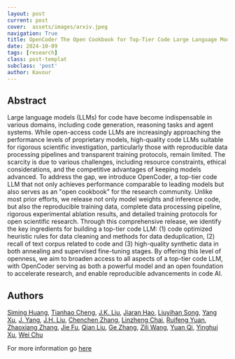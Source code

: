 ```yaml
---
layout: post
current: post
cover:  assets/images/arxiv.jpeg
navigation: True
title: OpenCoder The Open Cookbook for Top-Tier Code Large Language Models
date: 2024-10-09
tags: [research]
class: post-templat
subclass: 'post'
author: Kavour
---
```


<h2> Abstract </h2>

<p> Large language models (LLMs) for code have become indispensable in various domains, including code generation, reasoning tasks and agent systems. While open-access code LLMs are increasingly approaching the performance levels of proprietary models, high-quality code LLMs suitable for rigorous scientific investigation, particularly those with reproducible data processing pipelines and transparent training protocols, remain limited. The scarcity is due to various challenges, including resource constraints, ethical considerations, and the competitive advantages of keeping models advanced. To address the gap, we introduce OpenCoder, a top-tier code LLM that not only achieves performance comparable to leading models but also serves as an "open cookbook" for the research community. Unlike most prior efforts, we release not only model weights and inference code, but also the reproducible training data, complete data processing pipeline, rigorous experimental ablation results, and detailed training protocols for open scientific research. Through this comprehensive release, we identify the key ingredients for building a top-tier code LLM: (1) code optimized heuristic rules for data cleaning and methods for data deduplication, (2) recall of text corpus related to code and (3) high-quality synthetic data in both annealing and supervised fine-tuning stages. By offering this level of openness, we aim to broaden access to all aspects of a top-tier code LLM, with OpenCoder serving as both a powerful model and an open foundation to accelerate research, and enable reproducible advancements in code AI. </p>

<h2> Authors </h2>

<p> <a href="https://arxiv.org/search/cs?searchtype=author&amp;query=Huang,+S" rel="nofollow">Siming Huang</a>, <a href="https://arxiv.org/search/cs?searchtype=author&amp;query=Cheng,+T" rel="nofollow">Tianhao Cheng</a>, <a href="https://arxiv.org/search/cs?searchtype=author&amp;query=Liu,+J" rel="nofollow">J.K. Liu</a>, <a href="https://arxiv.org/search/cs?searchtype=author&amp;query=Hao,+J" rel="nofollow">Jiaran Hao</a>, <a href="https://arxiv.org/search/cs?searchtype=author&amp;query=Song,+L" rel="nofollow">Liuyihan Song</a>, <a href="https://arxiv.org/search/cs?searchtype=author&amp;query=Xu,+Y" rel="nofollow">Yang Xu</a>, <a href="https://arxiv.org/search/cs?searchtype=author&amp;query=Yang,+J" rel="nofollow">J. Yang</a>, <a href="https://arxiv.org/search/cs?searchtype=author&amp;query=Liu,+J" rel="nofollow">J.H. Liu</a>, <a href="https://arxiv.org/search/cs?searchtype=author&amp;query=Zhang,+C" rel="nofollow">Chenchen Zhang</a>, <a href="https://arxiv.org/search/cs?searchtype=author&amp;query=Chai,+L" rel="nofollow">Linzheng Chai</a>, <a href="https://arxiv.org/search/cs?searchtype=author&amp;query=Yuan,+R" rel="nofollow">Ruifeng Yuan</a>, <a href="https://arxiv.org/search/cs?searchtype=author&amp;query=Zhang,+Z" rel="nofollow">Zhaoxiang Zhang</a>, <a href="https://arxiv.org/search/cs?searchtype=author&amp;query=Fu,+J" rel="nofollow">Jie Fu</a>, <a href="https://arxiv.org/search/cs?searchtype=author&amp;query=Liu,+Q" rel="nofollow">Qian Liu</a>, <a href="https://arxiv.org/search/cs?searchtype=author&amp;query=Zhang,+G" rel="nofollow">Ge Zhang</a>, <a href="https://arxiv.org/search/cs?searchtype=author&amp;query=Wang,+Z" rel="nofollow">Zili Wang</a>, <a href="https://arxiv.org/search/cs?searchtype=author&amp;query=Qi,+Y" rel="nofollow">Yuan Qi</a>, <a href="https://arxiv.org/search/cs?searchtype=author&amp;query=Xu,+Y" rel="nofollow">Yinghui Xu</a>, <a href="https://arxiv.org/search/cs?searchtype=author&amp;query=Chu,+W" rel="nofollow">Wei Chu</a> </p>

<p>For more information go <a href='https://arxiv.org/abs/2411.04905'>here</a></p>